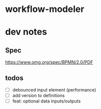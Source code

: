 # workflow-modeler

# dev notes

## Spec

https://www.omg.org/spec/BPMN/2.0/PDF

## todos

* [ ] debounced input element (performance)
* [ ] add version to definitions
* [ ] feat: optional data inputs/outputs

